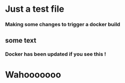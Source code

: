 # Just a test file

### Making some changes to trigger a docker build 

## some text

### Docker has been updated if you see this !

# Wahooooooo
